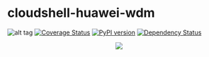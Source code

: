 # cloudshell-huawei-wdm
![alt tag](https://travis-ci.org/QualiSystems/cloudshell-huawei-wdm.svg?branch=master)
[![Coverage Status](https://coveralls.io/repos/github/QualiSystems/cloudshell-huawei-wdm/badge.svg?branch=master)](https://coveralls.io/github/QualiSystems/cloudshell-huawei-wdm?branch=master)
[![PyPI version](https://badge.fury.io/py/cloudshell-huawei-wdm.svg)](https://badge.fury.io/py/cloudshell-huawei-wdm)
[![Dependency Status](https://dependencyci.com/github/QualiSystems/cloudshell-huawei-wdm/badge)](https://dependencyci.com/github/QualiSystems/cloudshell-huawei-wdm)

<p align="center">
<img src="https://github.com/QualiSystems/devguide_source/raw/master/logo.png"></img>
</p>
